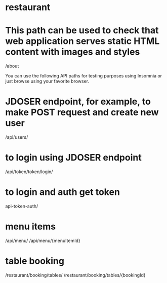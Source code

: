 # restaurant

# This path can be used to check that web application serves static HTML content with images and styles
/about

You can use the following API paths for testing purposes using Insomnia or just browse using your favorite browser.

# JDOSER endpoint, for example, to make POST request and create new user
/api/users/ 

# to login using JDOSER endpoint
/api/token/token/login/ 

# to login and auth get token
api-token-auth/

# menu items
/api/menu/
/api/menu/{menuItemId}

# table booking 
/restaurant/booking/tables/
/restaurant/booking/tables/{bookingId}
